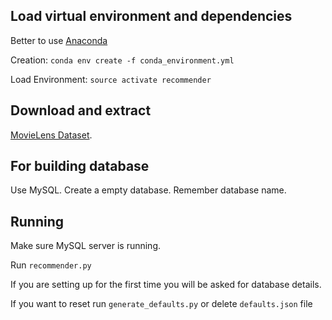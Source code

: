 ## Load virtual environment and dependencies

Better to use [Anaconda](https://anaconda.org/)

Creation: ```conda env create -f conda_environment.yml```

Load Environment: ```source activate recommender```

## Download and extract

[MovieLens Dataset](http://files.grouplens.org/datasets/movielens/ml-latest-small.zip).

## For building database

Use MySQL. Create a empty database. Remember database name.

## Running

Make sure MySQL server is running.

Run ```recommender.py```

If you are setting up for the first time you will be asked for database details.

If you want to reset run ```generate_defaults.py``` or delete ```defaults.json``` file
